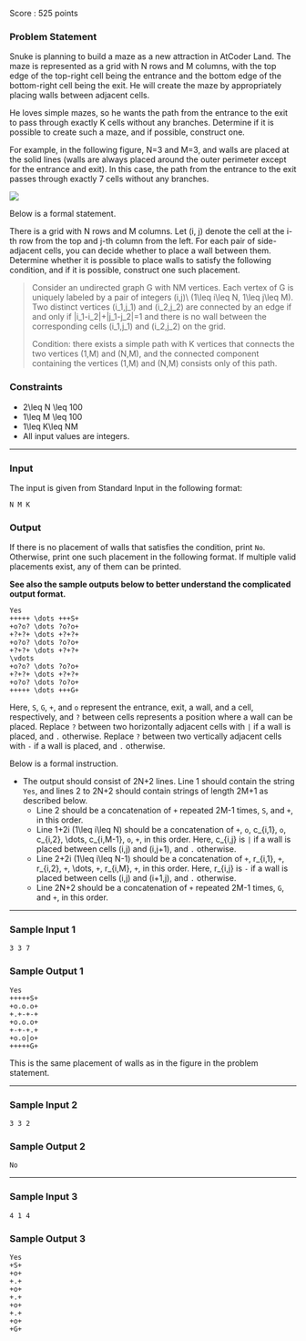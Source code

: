 Score : 525 points

### Problem Statement

Snuke is planning to build a maze as a new attraction in AtCoder Land. The maze is represented as a grid with N rows and M columns, with the top edge of the top-right cell being the entrance and the bottom edge of the bottom-right cell being the exit. He will create the maze by appropriately placing walls between adjacent cells.

He loves simple mazes, so he wants the path from the entrance to the exit to pass through exactly K cells without any branches. Determine if it is possible to create such a maze, and if possible, construct one.

For example, in the following figure, N=3 and M=3, and walls are placed at the solid lines (walls are always placed around the outer perimeter except for the entrance and exit). In this case, the path from the entrance to the exit passes through exactly 7 cells without any branches.

![](https://img.atcoder.jp/abc358/74c8a9b7121eee699525805e4974b285.png)

Below is a formal statement.

There is a grid with N rows and M columns. Let (i, j) denote the cell at the i-th row from the top and j-th column from the left. For each pair of side-adjacent cells, you can decide whether to place a wall between them. Determine whether it is possible to place walls to satisfy the following condition, and if it is possible, construct one such placement.

> Consider an undirected graph G with NM vertices. Each vertex of G is uniquely labeled by a pair of integers (i,j)\ (1\leq i\leq N, 1\leq j\leq M).
> Two distinct vertices (i\_1,j\_1) and (i\_2,j\_2) are connected by an edge if and only if |i\_1-i\_2|+|j\_1-j\_2|=1 and there is no wall between the corresponding cells (i\_1,j\_1) and (i\_2,j\_2) on the grid.
>
> Condition: there exists a simple path with K vertices that connects the two vertices (1,M) and (N,M), and the connected component containing the vertices (1,M) and (N,M) consists only of this path.

### Constraints

* 2\leq N \leq 100
* 1\leq M \leq 100
* 1\leq K\leq NM
* All input values are integers.

---

### Input

The input is given from Standard Input in the following format:

```
N M K
```

### Output

If there is no placement of walls that satisfies the condition, print `No`. Otherwise, print one such placement in the following format. If multiple valid placements exist, any of them can be printed.

**See also the sample outputs below to better understand the complicated output format.**

```
Yes
+++++ \dots +++S+
+o?o? \dots ?o?o+
+?+?+ \dots +?+?+
+o?o? \dots ?o?o+
+?+?+ \dots +?+?+
\vdots
+o?o? \dots ?o?o+
+?+?+ \dots +?+?+
+o?o? \dots ?o?o+
+++++ \dots +++G+
```

Here, `S`, `G`, `+`, and `o` represent the entrance, exit, a wall, and a cell, respectively, and `?` between cells represents a position where a wall can be placed. Replace `?` between two horizontally adjacent cells with `|` if a wall is placed, and `.` otherwise. Replace `?` between two vertically adjacent cells with `-` if a wall is placed, and `.` otherwise.

Below is a formal instruction.

* The output should consist of 2N+2 lines. Line 1 should contain the string `Yes`, and lines 2 to 2N+2 should contain strings of length 2M+1 as described below.
  + Line 2 should be a concatenation of `+` repeated 2M-1 times, `S`, and `+`, in this order.
  + Line 1+2i (1\leq i\leq N) should be a concatenation of `+`, `o`, c\_{i,1}, `o`, c\_{i,2}, \dots, c\_{i,M-1}, `o`, `+`, in this order. Here, c\_{i,j} is `|` if a wall is placed between cells (i,j) and (i,j+1), and `.` otherwise.
  + Line 2+2i (1\leq i\leq N-1) should be a concatenation of `+`, r\_{i,1}, `+`, r\_{i,2}, `+`, \dots, `+`, r\_{i,M}, `+`, in this order. Here, r\_{i,j} is `-` if a wall is placed between cells (i,j) and (i+1,j), and `.` otherwise.
  + Line 2N+2 should be a concatenation of `+` repeated 2M-1 times, `G`, and `+`, in this order.

---

### Sample Input 1

```
3 3 7
```

### Sample Output 1

```
Yes
+++++S+
+o.o.o+
+.+-+-+
+o.o.o+
+-+-+.+
+o.o|o+
+++++G+
```

This is the same placement of walls as in the figure in the problem statement.

---

### Sample Input 2

```
3 3 2
```

### Sample Output 2

```
No
```

---

### Sample Input 3

```
4 1 4
```

### Sample Output 3

```
Yes
+S+
+o+
+.+
+o+
+.+
+o+
+.+
+o+
+G+
```